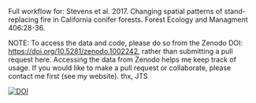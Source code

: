 Full workflow for: 
Stevens et al. 2017. Changing spatial patterns of stand-replacing fire in California conifer forests. Forest Ecology and Managment 406:28-36.

NOTE: To access the data and code, please do so from the Zenodo DOI: https://doi.org/10.5281/zenodo.1002242, rather than submitting a pull request here. Accessing the data from Zenodo helps me keep track of usage. If you would like to make a pull request or collaborate, please contact me first (see my website). thx, JTS



[![DOI](https://zenodo.org/badge/105811705.svg)](https://zenodo.org/badge/latestdoi/105811705)

